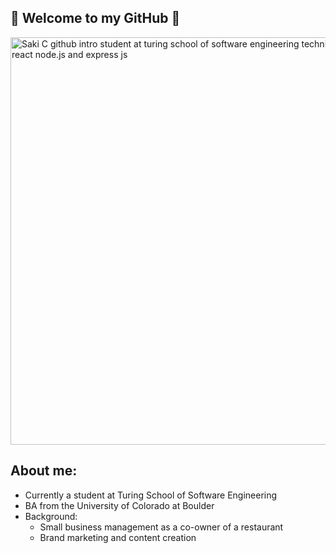 ## 🌸 Welcome to my GitHub 🌸

<img width="652" alt="Saki C github intro student at turing school of software engineering technical skills javascript react node.js and express js" src="https://github.com/sakisandrac/sakisandrac/assets/118419729/4f103f1e-07e2-4b86-9570-5ed48982278a">

## About me:
- Currently a student at Turing School of Software Engineering
- BA from the University of Colorado at Boulder 
- Background:
  - Small business management as a co-owner of a restaurant
  - Brand marketing and content creation 
